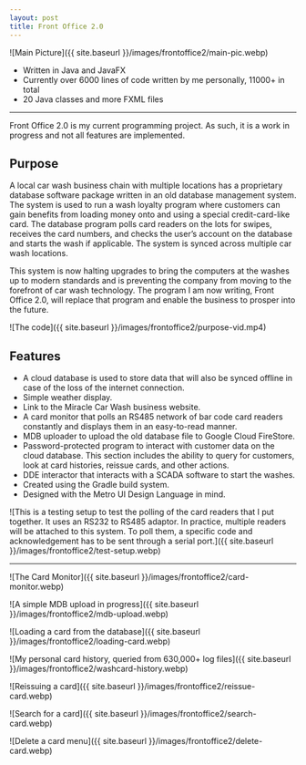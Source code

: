 ```yaml
---
layout: post
title: Front Office 2.0
---
```


![Main Picture]({{ site.baseurl }}/images/frontoffice2/main-pic.webp)

- Written in Java and JavaFX
- Currently over 6000 lines of code written by me personally, 11000+ in total
- 20 Java classes and more FXML files

---

Front Office 2.0 is my current programming project. As such, it is a work in progress and not all features are implemented.

## Purpose

A local car wash business chain with multiple locations has a proprietary database software package written in an old database management system. The system is used to run a wash loyalty program where customers can gain benefits from loading money onto and using a special credit-card-like card. The database program polls card readers on the lots for swipes, receives the card numbers, and checks the user’s account on the database and starts the wash if applicable. The system is synced across multiple car wash locations.

This system is now halting upgrades to bring the computers at the washes up to modern standards and is preventing the company from moving to the forefront of car wash technology. The program I am now writing, Front Office 2.0, will replace that program and enable the business to prosper into the future.

![The code]({{ site.baseurl }}/images/frontoffice2/purpose-vid.mp4)

## Features

- A cloud database is used to store data that will also be synced offline in case of the loss of the internet connection.
- Simple weather display.
- Link to the Miracle Car Wash business website.
- A card monitor that polls an RS485 network of bar code card readers constantly and displays them in an easy-to-read manner.
- MDB uploader to upload the old database file to Google Cloud FireStore.
- Password-protected program to interact with customer data on the cloud database. This section includes the ability to query for customers, look at card histories, reissue cards, and other actions.
- DDE interactor that interacts with a SCADA software to start the washes.
- Created using the Gradle build system.
- Designed with the Metro UI Design Language in mind.

![This is a testing setup to test the polling of the card readers that I put together. It uses an RS232 to RS485 adaptor. In practice, multiple readers will be attached to this system. To poll them, a specific code and acknowledgement has to be sent through a serial port.]({{ site.baseurl }}/images/frontoffice2/test-setup.webp)

---

![The Card Monitor]({{ site.baseurl }}/images/frontoffice2/card-monitor.webp)

![A simple MDB upload in progress]({{ site.baseurl }}/images/frontoffice2/mdb-upload.webp)

![Loading a card from the database]({{ site.baseurl }}/images/frontoffice2/loading-card.webp)

![My personal card history, queried from 630,000+ log files]({{ site.baseurl }}/images/frontoffice2/washcard-history.webp)

![Reissuing a card]({{ site.baseurl }}/images/frontoffice2/reissue-card.webp)

![Search for a card]({{ site.baseurl }}/images/frontoffice2/search-card.webp)

![Delete a card menu]({{ site.baseurl }}/images/frontoffice2/delete-card.webp)
